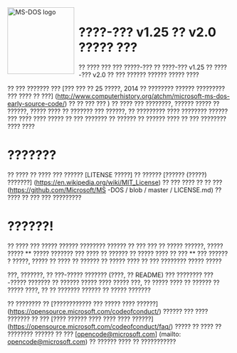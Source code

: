 <img width="150" height="150" align="left" style="float: left; margin: 0 10px 0 0;" alt="MS-DOS logo" src="https://github.com/Microsoft/MS-DOS/blob/master/msdos-logo.png">   

# ????-??? v1.25 ?? v2.0 ????? ???
?? ???? ??? ??? ?????-??? ?? ????-??? v1.25 ?? ????-??? v2.0 ?? ??? ?????? ?????? ????? ????

?? ??? ??????? ??? [??? ??? ?? 25 ?????, 2014 ?? ???????? ?????? ????????? ??? ???? ?? ???] (http://www.computerhistory.org/atchm/microsoft-ms-dos-early-source-code/) ?? ?? ??? ??? ) ?? ???? ??? ????????, ?????? ????? ?? ??????, ????? ???? ?? ??????? ??? ??????, ?? ????????? ???? ???????? ?????? ??? ???? ???? ????? ?? ??? ??????? ?? ?????? ?? ?????? ???? ?? ??? ???????? ???? ????

# ???????
?? ???? ?? ???? ??? ?????? [LITENSE ?????] ?? ?????? [?????? (?????) ???????] (https://en.wikipedia.org/wiki/MIT_License) ?? ??? ???? ?? ?? ??? (https://github.com/Microsoft/MS -DOS / blob / master / LICENSE.md) ?? ???? ?? ??? ??? ?????????

# ??????!
?? ???? ??? ????? ?????? ???????? ?????? ?? ??? ??? ?? ????? ??????, ????? ????? ** ????? ??????? ??? ???? ?? ?????? ?? ????? ???? ?? ??? ** ??? ?????? ? ?????, ????? ?? ???? ?? ?????? ?? ????? ???? ?? ??? ???????? ????? ?????

???, ???????, ?? ???-????? ??????? (????, ?? README) ??? ???????? ???-????? ??????? ?? ?????? ????? ???? ????? ???, ?? ????? ???? ?? ?????? ?? ????? ????, ?? ?? ??????? ?????? ?? ????? ???????

?? ???????? ?? [???????????? ??? ????? ???? ??????] (https://opensource.microsoft.com/codeofconduct/) ?????? ??? ???? ??????? ?? ??? [???? ?????? ???? ???? ???? ??????] (https://opensource.microsoft.com/codeofconduct/faq/) ????? ?? ???? ?? ???????? ?????? ?? ??? [opencode@microsoft.com] (mailto: opencode@microsoft.com) ?? ?????? ???? ?? ???????????